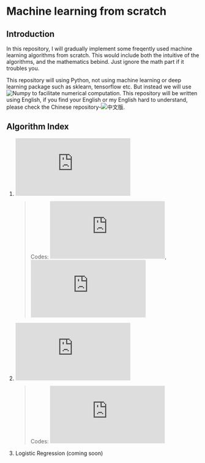 # Machine learning from scratch

## Introduction

In this repository, I will gradually implement some freqently used machine learning algorithms from scratch. This would include both the intuitive of the algorithms, and the mathematics bebind. Just ignore the math part if it troubles you. 

This repository will using Python, not using machine learning or deep learning package such as sklearn, tensorflow etc. But instead we will use ![Numpy](http://www.numpy.org/) to facilitate numerical computation. This repository will be written using English, if you find your English or my English hard to understand, please check the Chinese repository-![中文版](https://github.com/chenxingwei/machine_learning_from_scrach_Chinese/tree/master).

## Algorithm Index

1. ![Linear Regression](https://github.com/chenxingwei/machine_learning_from_scratch/blob/master/algorithm/1.linearRegression.md)

    > Codes: ![Simple linear regression](https://github.com/chenxingwei/machine_learning_from_scratch/blob/master/codes/simple_linear_regression.py), ![Linear regression](https://github.com/chenxingwei/machine_learning_from_scratch/blob/master/codes/linear_regression.py)

2. ![Linear Regression with Gradient Descent](https://github.com/chenxingwei/machine_learning_from_scratch/blob/master/algorithm/2.linearRegressionGradientDescent.md)

    > Codes: ![linear regression with gradient descent](https://github.com/chenxingwei/machine_learning_from_scratch/blob/master/codes/linear_regression_gd.py)

3. Logistic Regression (coming soon)


